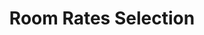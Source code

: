 ---
title: Room Rates Selection
api:
  file: TravClan-Hotels-Partner-APIs.yaml
  operationId: post_api-v1-hotels-itineraries-itrf0mc-select-roomrates
hidden: false
---